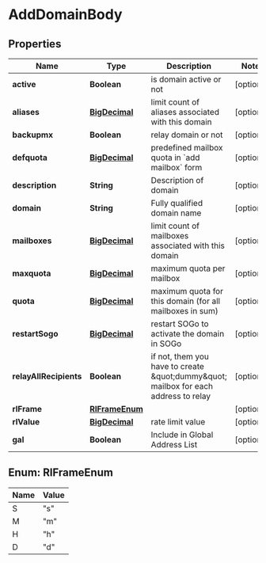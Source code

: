 # AddDomainBody

## Properties
Name | Type | Description | Notes
------------ | ------------- | ------------- | -------------
**active** | **Boolean** | is domain active or not |  [optional]
**aliases** | [**BigDecimal**](BigDecimal.md) | limit count of aliases associated with this domain |  [optional]
**backupmx** | **Boolean** | relay domain or not |  [optional]
**defquota** | [**BigDecimal**](BigDecimal.md) | predefined mailbox quota in &#x60;add mailbox&#x60; form |  [optional]
**description** | **String** | Description of domain |  [optional]
**domain** | **String** | Fully qualified domain name |  [optional]
**mailboxes** | [**BigDecimal**](BigDecimal.md) | limit count of mailboxes associated with this domain |  [optional]
**maxquota** | [**BigDecimal**](BigDecimal.md) | maximum quota per mailbox |  [optional]
**quota** | [**BigDecimal**](BigDecimal.md) | maximum quota for this domain (for all mailboxes in sum) |  [optional]
**restartSogo** | [**BigDecimal**](BigDecimal.md) | restart SOGo to activate the domain in SOGo |  [optional]
**relayAllRecipients** | **Boolean** | if not, them you have to create \&quot;dummy\&quot; mailbox for each address to relay |  [optional]
**rlFrame** | [**RlFrameEnum**](#RlFrameEnum) |  |  [optional]
**rlValue** | [**BigDecimal**](BigDecimal.md) | rate limit value |  [optional]
**gal** | **Boolean** | Include in Global Address List |  [optional]

<a name="RlFrameEnum"></a>
## Enum: RlFrameEnum
Name | Value
---- | -----
S | &quot;s&quot;
M | &quot;m&quot;
H | &quot;h&quot;
D | &quot;d&quot;
